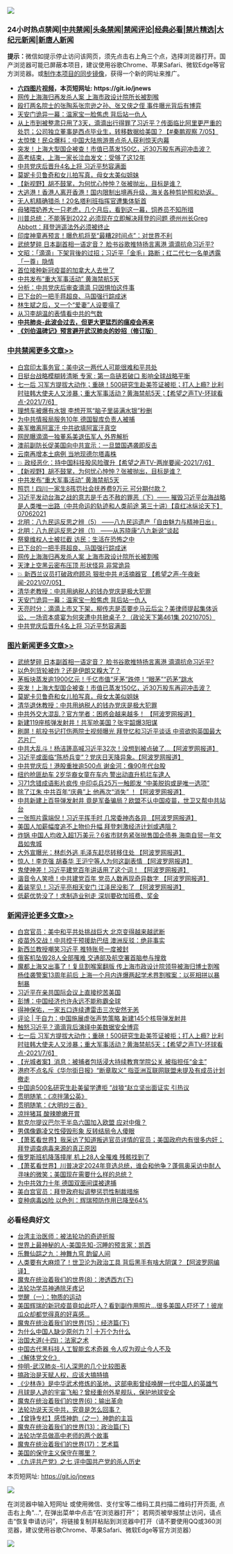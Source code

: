 ![](https://raw.githubusercontent.com/fqnews/bnews/master/64photo/fqnews-qr.jpg)

<div id="tt">
<h3>24小时热点禁闻|<a href="#%E4%B8%AD%E5%85%B1%E7%A6%81%E9%97%BB%E6%9B%B4%E5%A4%9A%E6%96%87%E7%AB%A0">中共禁闻</a>|<a href="#%E5%9B%BE%E7%89%87%E6%96%B0%E9%97%BB%E6%9B%B4%E5%A4%9A%E6%96%87%E7%AB%A0">头条禁闻</a>|<a href="#%E6%96%B0%E9%97%BB%E8%AF%84%E8%AE%BA%E6%9B%B4%E5%A4%9A%E6%96%87%E7%AB%A0">禁闻评论|<a href="#%E5%BF%85%E7%9C%8B%E7%BB%8F%E5%85%B8%E5%A5%BD%E6%96%87">经典必看|<a href="/video.md#%E7%A6%81%E7%89%87%E7%B2%BE%E9%80%89">禁片精选</a>|<a href="https://github.com/fqnews/djy/blob/master/gb/nf1351518.md#1">大纪元新闻</a>|<a href="https://github.com/fqnews/ntdtv/blob/master/gb/prog204.md#1">新唐人新闻</a></h3>
<div><b>提示：</b>微信如提示停止访问该网页，须先点击右上角三个点，选择浏览器打开。国产浏览器可能已屏蔽本项目，建议使用谷歌Chrome、苹果Safari、微软Edge等官方浏览器。或<a href="https://github.com/fqnews/bnews/blob/master/%E5%88%B6%E4%BD%9Cgit%E7%A6%81%E9%97%BB%E9%95%9C%E5%83%8F.md">制作本项目的同步镜像</a>，获得一个新的网址来推广。</div>
<ul>
<li><b><a href="http://d1.bdrive.tk/64.mp4" target="_blank">六四图片视频</a>，本页短网址: https://git.io/jnews</b></li>
<li><a href="/cbnews/20210706/1581524.md">网传上海海归再发杀人案 上海市政设计院所长被割喉</a></li>
<li><a href="/baitai/20210706/1581380.md">殴打两名院士的张陶系张宗逊之孙、张又侠之侄 事件曝光背后有博弈</a></li>
<li><a href="/cbnews/20210706/1581435.md">天安门诡异一幕：温家宝一脸焦虑 背后站一仇人</a></li>
<li><a href="/bannedvideo/20210706/1581210.md">从上市到被整肃只用了3天，滴滴出行得罪了习近平？传面临比阿里更严重的处罚；公司独立董事是西点毕业生，转移数据给美国？【#秦鹏观察 7/05】</a></li>
<li><a href="/cbnews/20210706/1581223.md">太惊悚！民众爆料：中国大陆旅游景点杀人获利惊天内幕</a></li>
<li><a href="/topimagenews/20210706/1581505.md">突发！上海大型国企被查！市值已蒸发150亿，近30万股东再迎冲击波？</a></li>
<li><a href="/cnnews/20210706/1581257.md">高考结束，上海一家长泣血发文：受够了这12年</a></li>
<li><a href="/cbnews/20210706/1581407.md">中共党庆后晋升4名上将 习近平愁容满面</a></li>
<li><a href="/topimagenews/20210706/1581222.md">莫妮卡贝鲁奇和女儿拍写真，母女太美似姐妹</a></li>
<li><a href="/comments/20210706/1581674.md">【新视野】胡不鼓掌，为何忧心忡忡？张被抛出，目标是谁？</a></li>
<li><a href="/bannedvideo/20210706/1581663.md">大逃港！香港人离开香港！国内限制出境再升级，海关各种剪护照和劝返。</a></li>
<li><a href="/worldnews/20210706/1581480.md">无人机精确猎杀！20名塔利班指挥官遭集体斩首</a></li>
<li><a href="/funmedia/20210706/1581241.md">母猪喂奶养大一只老虎，几个月后，看到这一幕，饲养员不知所措</a></li>
<li><a href="/bannedvideo/20210706/1581542.md">川普总统：不能等到2022  必须现在立即解决拜登的问题  德州州长Greg Abbott：拜登逍遥法外必须被终止</a></li>
<li><a href="/worldnews/20210706/1581448.md">印度神童再预言！曝危机将至“最糟2时间点”：对世界不利</a></li>
<li><a href="/topimagenews/20210706/1581728.md">武统梦碎 日本副首相一语定音？ 脸书谷歌推特扬言离港 滴滴抗命习近平?</a></li>
<li><a href="/cbnews/20210706/1581239.md">文昭：「滴滴」下架背後的过招；习近平「金毛」路断；红二代七一名单透露「一尊」隐情</a></li>
<li><a href="/cnnews/20210706/1581181.md">首位接种新冠疫苗的加拿大人去世了</a></li>
<li><a href="/cbnews/20210706/1581613.md">中共发布“重大军事活动” 黄海禁航5天</a></li>
<li><a href="/cbnews/20210706/1581368.md">分析：中共党庆后审查滴滴 只因惧怕这件事</a></li>
<li><a href="/cbnews/20210706/1581553.md">已下台的一把手蒋超良、马国强行踪成迷</a></li>
<li><a href="/cnnews/20210706/1581256.md">林生斌之后，又一个“爱妻”人设要塌了</a></li>
<li><a href="/ssgc/20210706/1581675.md">从习李胡温的表情看中共的气数</a></li>
<li><b><a href="/comments/20200211/1275071.md" target="_blank">中共肺炎-此波会过去，但更大更猛烈的瘟疫会再来</a></b></li>
<li><b><a href="/comments/20200207/1272816.md" target="_blank">《刘伯温碑记》预言避开武汉肺炎的妙招（修订版）</a></b></li>
</ul>
</div>

<div class="catlist">
<h3><a href="/cbnews/" target="_blank">中共禁闻</a><span><a href="/cbnews/" target="_blank" rel="nofollow">更多文章>></a></span></h3>
<ul>
<li><a href="/cbnews/20210707/1581891.md" target="_blank">白宫印太事务官：美中这一两代人可能很难和平共处</a></li>
<li><a href="/cbnews/20210707/1581890.md" target="_blank">日挺台战略模糊转清晰 专家 : 第一岛链若破口 影响全球战略平衡</a></li>
<li><a href="/comments/20210707/1581858.md" target="_blank">七一后 习军方提拔大动作；重磅！500研究生赴美签证被拒；打人上瘾? 比利时驻韩大使夫人又涉暴；重大军事活动？黄海禁航5天；【希望之声TV-环球看点-2021/7/6】</a></li>
<li><a href="/cbnews/20210707/1581845.md" target="_blank">理想车被爆有水银 李想开骂“脑子里装满水银”秒删</a></li>
<li><a href="/cbnews/20210706/1581770.md" target="_blank">为中共情报局服务10年 德国智库负责人被捕</a></li>
<li><a href="/cbnews/20210706/1581735.md" target="_blank">美军撤离阿富汗 中共欲填阿富汗真空</a></li>
<li><a href="/cbnews/20210706/1581734.md" target="_blank">网民曝滴滴一独董系美退伍军人 外界解析</a></li>
<li><a href="/cbnews/20210706/1581716.md" target="_blank">澳前副防长促美国向中共宣示：一旦盟国遇袭即反击</a></li>
<li><a href="/cbnews/20210706/1581715.md" target="_blank">云南再增本土病例 当地现德尔塔毒株</a></li>
<li><a href="/comments/20210706/1581712.md" target="_blank">💥 政经恶化：持中国科技股风险骤升【希望之声TV-两岸要闻-2021/7/6】</a></li>
<li><a href="/comments/20210706/1581674.md" target="_blank">【新视野】胡不鼓掌，为何忧心忡忡？张被抛出，目标是谁？</a></li>
<li><a href="/cbnews/20210706/1581613.md" target="_blank">中共发布“重大军事活动” 黄海禁航5天</a></li>
<li><a href="/cbnews/20210706/1581612.md" target="_blank">照罚！四川一家生8孩罚社会抚养费9万元 可分期付款？</a></li>
<li><a href="/comments/20210706/1581604.md" target="_blank">习近平发动台海之战的意志是千古不赦的罪恶（下）—— 摧毁习近平台海战略是人类唯一出路（中共命运的轨迹和人类前途  第三十讲）【袁红冰纵论天下】 07062021</a></li>
<li><a href="/comments/20210706/1581589.md" target="_blank">北明：八九民运反思之辨（5） ——八九民运遗产「自由魅力与精神日出」</a></li>
<li><a href="/cbnews/20210706/1581574.md" target="_blank">北明：八九民运反思之辨（1） ——从苏晓康“八九新说”谈起</a></li>
<li><a href="/cbnews/20210706/1581563.md" target="_blank">祭奠维权人士被拦截 访民：生活在恐怖之中</a></li>
<li><a href="/cbnews/20210706/1581553.md" target="_blank">已下台的一把手蒋超良、马国强行踪成迷</a></li>
<li><a href="/cbnews/20210706/1581524.md" target="_blank">网传上海海归再发杀人案 上海市政设计院所长被割喉</a></li>
<li><a href="/cbnews/20210706/1581507.md" target="_blank">天津上空黑云密布压顶 形状怪异 非常诡异</a></li>
<li><a href="/comments/20210706/1581450.md" target="_blank">💥 新西兰议员打破政府顾忌 狠批中共 #活摘器官 【希望之声-午夜新闻-2021/07/05】</a></li>
<li><a href="/cbnews/20210706/1581444.md" target="_blank">清华老教授：中共用纳税人的钱办党庆是极大犯罪</a></li>
<li><a href="/cbnews/20210706/1581435.md" target="_blank">天安门诡异一幕：温家宝一脸焦虑 背后站一仇人</a></li>
<li><a href="/cbnews/20210706/1581433.md" target="_blank">天亮时分：滴滴上市又下架，柳传志是否要步马云后尘？美律师提起集体诉讼，一场资本盛宴为何突遭中共掀桌子？（政论天下第461集 20210705）</a></li>
<li><a href="/cbnews/20210706/1581407.md" target="_blank">中共党庆后晋升4名上将 习近平愁容满面</a></li>

</ul>
</div>
<div class="catlist">
<h3><a href="/topimagenews/" target="_blank">图片新闻</a><span><a href="/topimagenews/" target="_blank" rel="nofollow">更多文章>></a></span></h3>
<ul>
<li><a href="/topimagenews/20210706/1581728.md" target="_blank">武统梦碎 日本副首相一语定音？ 脸书谷歌推特扬言离港 滴滴抗命习近平?</a></li>
<li><a href="/topimagenews/20210706/1581523.md" target="_blank">以色列货轮被炸？还是伊朗又糗大了？</a></li>
<li><a href="/topimagenews/20210706/1581506.md" target="_blank">茅板块蒸发逾1900亿元！千亿市值“牙茅”跌停！“眼茅”“药茅”跳水</a></li>
<li><a href="/topimagenews/20210706/1581505.md" target="_blank">突发！上海大型国企被查！市值已蒸发150亿，近30万股东再迎冲击波？</a></li>
<li><a href="/topimagenews/20210706/1581222.md" target="_blank">莫妮卡贝鲁奇和女儿拍写真，母女太美似姐妹</a></li>
<li><a href="/topimagenews/20210705/1580992.md" target="_blank">清华退休教授：中共用纳税人的钱办党庆是极大犯罪</a></li>
<li><a href="/topimagenews/20210705/1580819.md" target="_blank">中共外交大混乱？官方学者：困惑会越来越多！ 【阿波罗网报道】</a></li>
<li><a href="/topimagenews/20210705/1580483.md" target="_blank">新建119座核弹发射井！共军呛美国？张宇韶爆3阳谋</a></li>
<li><a href="/topimagenews/20210704/1580353.md" target="_blank">刷屏！航投书记打伤两院士视频曝光 拜登忆和习近平谈话 中资欲购英国最大芯片厂</a></li>
<li><a href="/topimagenews/20210704/1580198.md" target="_blank">中共大乱斗！杨洁篪高喊习近平32次！没想到被点破了&#8230;【阿波罗网报道】</a></li>
<li><a href="/topimagenews/20210704/1580090.md" target="_blank">习近平或面临“陈桥兵变”？党庆日天降异象。【阿波罗网报道】</a></li>
<li><a href="/topimagenews/20210704/1579925.md" target="_blank">中共党庆后！港股重挫逾500点 谢金河：像90年代台股</a></li>
<li><a href="/topimagenews/20210704/1579885.md" target="_blank">纽约抢匪劫车 2岁华裔女童在车内 警出动直升机拦车逮人</a></li>
<li><a href="/topimagenews/20210703/1579780.md" target="_blank">习71念错成语影片疯传 中印屯兵25万一触即发 “中美脱钩或是唯一选项”</a></li>
<li><a href="/topimagenews/20210703/1579613.md" target="_blank">除了江朱 中共百年“庆典”上 他再次“消失” ！【阿波罗网报道】</a></li>
<li><a href="/topimagenews/20210702/1579216.md" target="_blank">中共新建上百导弹发射井 竟是军备骗局？欧盟不认中国疫苗，世卫又帮中共站台</a></li>
<li><a href="/topimagenews/20210702/1578867.md" target="_blank">一张照片露端倪！习近平挥手时 几常委神态各异 【阿波罗网报道】</a></li>
<li><a href="/topimagenews/20210702/1578533.md" target="_blank">美国人加薪幅度追不上物价升幅 拜登刺激经济计划或遇阻？</a></li>
<li><a href="/topimagenews/20210701/1578374.md" target="_blank">炸锅 中国人均收入超1万美元？6省市财务紧张抛售国企债券 海南自贸一年文昌如鬼城</a></li>
<li><a href="/topimagenews/20210701/1578148.md" target="_blank">大外宣曝光：林彪外逃 毛泽东赶尽转移住处 【阿波罗网报道】</a></li>
<li><a href="/topimagenews/20210701/1578123.md" target="_blank">惊人！李克强 胡春华 王沪宁等人为何这副表情 【阿波罗网报道】</a></li>
<li><a href="/topimagenews/20210701/1578104.md" target="_blank">鬼使神差！习近平建党百年讲话用了这个词！ 【阿波罗网报道】</a></li>
<li><a href="/topimagenews/20210701/1578070.md" target="_blank">谐音令人笑喷！中共建党百年 党员人数再现奇异数字 【阿波罗网报道】</a></li>
<li><a href="/topimagenews/20210701/1577976.md" target="_blank">着装罕见！习近平亮相天安门 江泽民没影了 【阿波罗网报道】</a></li>
<li><a href="/topimagenews/20210701/1577804.md" target="_blank">低薪优势没了！求制造业别走 深圳要砍加班费、奖金</a></li>

</ul>
</div>
<div class="catlist">
<h3><a href="/comments/" target="_blank">新闻评论</a><span><a href="/comments/" target="_blank" rel="nofollow">更多文章>></a></span></h3>
<ul>
<li><a href="/comments/20210707/1581889.md" target="_blank">白宫官员：美中和平共处挑战巨大 北京变得越来越武断</a></li>
<li><a href="/comments/20210707/1581888.md" target="_blank">疫苗外交战！中共控干预援助巴纽 澳洲反驳：绝非事实</a></li>
<li><a href="/comments/20210707/1581887.md" target="_blank">新西兰教授嘲笑习近平 推特账号一度被封</a></li>
<li><a href="/comments/20210707/1581885.md" target="_blank">俄客机坠毁28人全部罹难 交通部及航空署首脑参与搜救</a></li>
<li><a href="/comments/20210707/1581880.md" target="_blank">魔都上海又出事了！复旦割喉案翻版 传上海市政设计院领导被海归博士割喉 杨佳袭警案13周年前后 上海一个月内连爆两起学术界割喉案：以死相拼以暴制暴</a></li>
<li><a href="/comments/20210707/1581876.md" target="_blank">习近平在亲共国际会议上直接挖苦美国</a></li>
<li><a href="/comments/20210707/1581875.md" target="_blank">彭博：中国经济也许永远不能称霸全球</a></li>
<li><a href="/comments/20210707/1581874.md" target="_blank">得神保佑，一家五口连续遭雷击三次安然无恙</a></li>
<li><a href="/comments/20210707/1581866.md" target="_blank">评论 | 于自力：中国施展虚张声势策略 新建145个核导弹发射井</a></li>
<li><a href="/comments/20210707/1581863.md" target="_blank">触怒习近平？滴滴背后演绎中美数据安全博弈</a></li>
<li><a href="/comments/20210707/1581858.md" target="_blank">七一后 习军方提拔大动作；重磅！500研究生赴美签证被拒；打人上瘾? 比利时驻韩大使夫人又涉暴；重大军事活动？黄海禁航5天；【希望之声TV-环球看点-2021/7/6】</a></li>
<li><a href="/comments/20210707/1581857.md" target="_blank">【光城者案】消息：被捕者包括浸大持续教育学院公关 被指担任“金主”</a></li>
<li><a href="/comments/20210707/1581856.md" target="_blank">港府不点名斥《华尔街日报》“断章取义” 指亚洲互联网联盟未提及有成员计划撤走</a></li>
<li><a href="/comments/20210707/1581855.md" target="_blank">中国逾500名研究生赴美留学遭拒 ”战狼“赵立坚出面证实 引热议</a></li>
<li><a href="/comments/20210707/1581837.md" target="_blank">贯明随笔：《凉拌蒲公英》</a></li>
<li><a href="/comments/20210707/1581836.md" target="_blank">贯明随笔：《大明炒三香》</a></li>
<li><a href="/comments/20210707/1581831.md" target="_blank">凉拌猪耳 酸辣脆嫩开胃</a></li>
<li><a href="/comments/20210707/1581827.md" target="_blank">默克尔提议巴尔干半岛六国加入欧盟 应对中俄？</a></li>
<li><a href="/comments/20210707/1581826.md" target="_blank">男偶像霸凌又性侵毁形象 反转结局令人傻眼</a></li>
<li><a href="/comments/20210707/1581816.md" target="_blank">【萧茗看世界】我采访了知道叛逃官员详情的官员；美国政府内有很多内奸；拜登调查病毒来源的真正原因</a></li>
<li><a href="/comments/20210707/1581815.md" target="_blank">俄罗斯班机降落撞崖 机上28人全罹难 残骸找到了</a></li>
<li><a href="/comments/20210707/1581814.md" target="_blank">【萧茗看世界】川普决定2024年竞选总统，谁会和他争？蓬佩奥采访中耐人寻味的微笑；美国现在需要什么样的总统？</a></li>
<li><a href="/comments/20210707/1581813.md" target="_blank">为中共效力十年 德国双面间谍被逮捕</a></li>
<li><a href="/comments/20210706/1581803.md" target="_blank">美白宫官员：拜登政府拟调整惩罚性制裁措施</a></li>
<li><a href="/comments/20210706/1581802.md" target="_blank">变种病毒凶险 以色列：辉瑞预防作用已降至64%</a></li>

</ul>
</div>

<div class="catlist">
<h3>必看经典好文</h3>
<ul>
<li><a href="/comments/20200801/1373219.md" target="_blank">台湾主治医师：被法轮功的奇迹折服</a></li>
<li><a href="/comments/20200605/783244.md" target="_blank">世界上最神秘的人-美国先知-沉睡的预言家：凯西</a></li>
<li><a href="/tculture/20170718/793528.md" target="_blank">乐舞仙踪之九：神舞九穹 韵留人间</a></li>
<li><a href="/cnnews/20201226/1455352.md" target="_blank">人类要有大麻烦了！世卫沦为政治工具 背后黑手有啥大阴谋？【阿波罗网编译】</a></li>
<li><a href="/topimagenews/20180527/948714.md" target="_blank">魔鬼在统治着我们的世界(8)：渗透西方(下)</a></li>
<li><a href="/health/20170626/780263.md" target="_blank">法轮功学员神通除牙疼记</a></li>
<li><a href="/comments/20200810/1377609.md" target="_blank">觉醒（一）：物质的运动</a></li>
<li><a href="/comments/20201215/1447764.md" target="_blank">美国辉瑞的新冠疫苗竟如此吓人？看到副作用照片…很多美国人吓坏了！彼岸瓜众却都觉得真的好喜感…</a></li>
<li><a href="/topimagenews/20180610/955499.md" target="_blank">魔鬼在统治着我们的世界(15)：经济篇(下)</a></li>
<li><a href="/ssgc/20200715/1360940.md" target="_blank">为什么中国人缺少原创力？| 十万个为什么</a></li>
<li><a href="/cbnews/20180320/916962.md" target="_blank">治国大道(十四)：法家之术</a></li>
<li><a href="/comments/20210223/1492497.md" target="_blank">中国古代黑科技人工智能玄术奇器 令人叹为观止今人不及</a></li>
<li><a href="/bookwiki/20130610/138400.md" target="_blank">《解体党文化》</a></li>
<li><a href="/comments/20200620/1347687.md" target="_blank">仲明-武汉肺炎-引人深思的几个比较图表</a></li>
<li><a href="/comments/20200814/1379994.md" target="_blank">搞政治是天赋人权，应该大搞特搞</a></li>
<li><a href="/comments/20201013/1412612.md" target="_blank">《少林寺》是中华武术修炼的圣地，这部电影曾经唤醒一代中国人的英雄气</a></li>
<li><a href="/comments/20200712/1359456.md" target="_blank">月球是人造的宇宙飞船？曾经重创外星舰队，保护地球安全</a></li>
<li><a href="/topimagenews/20180524/947358.md" target="_blank">魔鬼在统治着我们的世界(6)：输出革命</a></li>
<li><a href="/comments/20210308/1500552.md" target="_blank">法轮功说天灭中共，究竟是怎么回事？</a></li>
<li><a href="/comments/20210611/1564824.md" target="_blank">【曾铮专栏】感悟神韵（之一）神韵的主旨</a></li>
<li><a href="/topimagenews/20180602/951960.md" target="_blank">魔鬼在统治着我们的世界(13)：政治篇(下)</a></li>
<li><a href="/comments/20200629/1352533.md" target="_blank">法轮功学员做高中老师的两个故事</a></li>
<li><a href="/topimagenews/20180620/960677.md" target="_blank">魔鬼在统治着我们的世界(17)：艺术篇</a></li>
<li><a href="/lifebaike/20200520/1331379.md" target="_blank">美国的保守主义保守在哪里？</a></li>
<li><a href="/bookonline/20131116/201048.md" target="_blank">《九评共产党》之七 评中国共产党的杀人历史</a></li>

</ul>
</div>

本页短网址: https://git.io/jnews

![](https://raw.githubusercontent.com/fqnews/bnews/master/64photo/fqnews-qr.jpg)

在浏览器中输入短网址 或使用微信、支付宝等二维码工具扫描二维码打开页面, 点击右上角"...", 在弹出菜单中点击“在浏览器打开”； 若网页被举报禁止访问，请点击“恢复申请访问”，将链接复制并粘贴到浏览器中打开（请不要使用QQ或360浏览器，建议使用谷歌Chrome、苹果Safari、微软Edge等官方浏览器）

![](https://raw.githubusercontent.com/fqnews/bnews/master/64photo/wx.jpg)